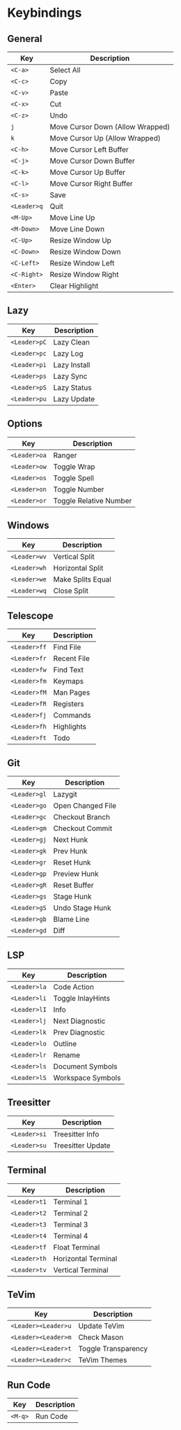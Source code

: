 # Keybindings

## General

| Key         | Description                      |
|-------------|----------------------------------|
| `<C-a>`     | Select All                       |
| `<C-c>`     | Copy                             |
| `<C-v>`     | Paste                            |
| `<C-x>`     | Cut                              |
| `<C-z>`     | Undo                             |
| `j`         | Move Cursor Down (Allow Wrapped) |
| `k`         | Move Cursor Up (Allow Wrapped)   |
| `<C-h>`     | Move Cursor Left Buffer          |
| `<C-j>`     | Move Cursor Down Buffer          |
| `<C-k>`     | Move Cursor Up Buffer            |
| `<C-l>`     | Move Cursor Right Buffer         |
| `<C-s>`     | Save                             |
| `<Leader>q` | Quit                             |
| `<M-Up>`    | Move Line Up                     |
| `<M-Down>`  | Move Line Down                   |
| `<C-Up>`    | Resize Window Up                 |
| `<C-Down>`  | Resize Window Down               |
| `<C-Left>`  | Resize Window Left               |
| `<C-Right>` | Resize Window Right              |
| `<Enter>`   | Clear Highlight                  |

## Lazy

| Key          | Description  |
|--------------|--------------|
| `<Leader>pC` | Lazy Clean   |
| `<Leader>pc` | Lazy Log     |
| `<Leader>pi` | Lazy Install |
| `<Leader>ps` | Lazy Sync    |
| `<Leader>pS` | Lazy Status  |
| `<Leader>pu` | Lazy Update  |

## Options

| Key          | Description             |
|--------------|-------------------------|
| `<Leader>oa` | Ranger                  |
| `<Leader>ow` | Toggle Wrap             |
| `<Leader>os` | Toggle Spell            |
| `<Leader>on` | Toggle Number           |
| `<Leader>or` | Toggle Relative Number  |

## Windows

| Key          | Description        |
|--------------|--------------------|
| `<Leader>wv` | Vertical Split     |
| `<Leader>wh` | Horizontal Split   |
| `<Leader>we` | Make Splits Equal  |
| `<Leader>wq` | Close Split        |

## Telescope

| Key          | Description     |
|--------------|-----------------|
| `<Leader>ff` | Find File       |
| `<Leader>fr` | Recent File     |
| `<Leader>fw` | Find Text       |
| `<Leader>fm` | Keymaps         |
| `<Leader>fM` | Man Pages       |
| `<Leader>fR` | Registers       |
| `<Leader>fj` | Commands        |
| `<Leader>fh` | Highlights      |
| `<Leader>ft` | Todo            |

## Git

| Key          | Description       |
|--------------|-------------------|
| `<Leader>gl` | Lazygit           |
| `<Leader>go` | Open Changed File |
| `<Leader>gc` | Checkout Branch   |
| `<Leader>gm` | Checkout Commit   |
| `<Leader>gj` | Next Hunk         |
| `<Leader>gk` | Prev Hunk         |
| `<Leader>gr` | Reset Hunk        |
| `<Leader>gp` | Preview Hunk      |
| `<Leader>gR` | Reset Buffer      |
| `<Leader>gs` | Stage Hunk        |
| `<Leader>gS` | Undo Stage Hunk   |
| `<Leader>gb` | Blame Line        |
| `<Leader>gd` | Diff              |

## LSP

| Key          | Description         |
|--------------|---------------------|
| `<Leader>la` | Code Action         |
| `<Leader>li` | Toggle InlayHints   |
| `<Leader>lI` | Info                |
| `<Leader>lj` | Next Diagnostic     |
| `<Leader>lk` | Prev Diagnostic     |
| `<Leader>lo` | Outline             |
| `<Leader>lr` | Rename              |
| `<Leader>ls` | Document Symbols    |
| `<Leader>lS` | Workspace Symbols   |

## Treesitter

| Key          | Description       |
|--------------|-------------------|
| `<Leader>si` | Treesitter Info   |
| `<Leader>su` | Treesitter Update |

## Terminal

| Key          | Description         |
|--------------|---------------------|
| `<Leader>t1` | Terminal 1          |
| `<Leader>t2` | Terminal 2          |
| `<Leader>t3` | Terminal 3          |
| `<Leader>t4` | Terminal 4          |
| `<Leader>tf` | Float Terminal      |
| `<Leader>th` | Horizontal Terminal |
| `<Leader>tv` | Vertical Terminal   |

## TeVim

| Key                | Description           |
|--------------------|-----------------------|
| `<Leader><Leader>u` | Update TeVim          |
| `<Leader><Leader>m` | Check Mason           |
| `<Leader><Leader>t` | Toggle Transparency   |
| `<Leader><Leader>c` | TeVim Themes          |

## Run Code

| Key     | Description |
|---------|-------------|
| `<M-q>` | Run Code    |